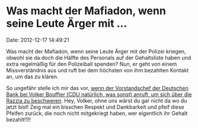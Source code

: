 Was macht der Mafiadon, wenn seine Leute Ärger mit \...
=======================================================

Date: 2012-12-17 14:49:21

Was macht der Mafiadon, wenn seine Leute Ärger mit der Polizei kriegen,
obwohl sie da doch die Hälfte des Personals auf der Gehaltsliste haben
und extra regelmäßig für den Polizeiball spenden? Nun, er geht von einem
Missverständnis aus und ruft bei dem höchsten von ihm bezahlten Kontakt
an, um das zu klären.

So ungefähr stelle ich mir das vor, [wenn der Vorstandschef der
Deutschen Bank bei Volker Bouffier (CDU natürlich, was sonst) anruft, um
sich über die Razzia zu
beschweren](http://www.hr-online.de/website/rubriken/nachrichten/indexhessen34938.jsp?rubrik=36082&key=standard_document_46992009).
Hey, Volker, ohne uns wärst du gar nicht da wo du jetzt bist! Zeig mal
ein bisschen Respekt und Dankbarkeit und pfeif diese Pfeifen zurück, die
noch nicht mitgekriegt haben, wer eigentlich ihr Gehalt bezahlt!1!!
